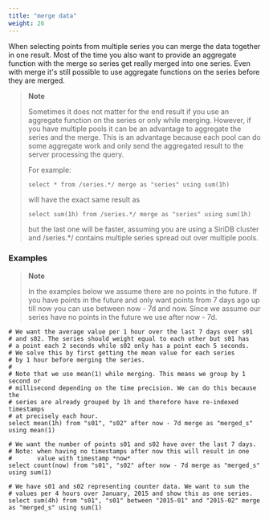 ```yaml
---
title: "merge data"
weight: 26
---
```


When selecting points from multiple series you can merge the data together in one
result. Most of the time you also want to provide an aggregate function with the
merge so series get really merged into one series. Even with merge it's still
possible to use aggregate functions on the series before they are merged.

>**Note**
>
>Sometimes it does not matter for the end result if you use an aggregate
>function on the series or only while merging. However, if you have multiple
>pools it can be an advantage to aggregate the series and the merge. This is
>an advantage because each pool can do some aggregate work and only send the
>aggregated result to the server processing the query.
>
>For example:
>
>`select * from /series.*/ merge as "series" using sum(1h)`
>
>will have the exact same result as
>
>`select sum(1h) from /series.*/ merge as "series" using sum(1h)`
>
>but the last one will be faster, assuming you are using a SiriDB cluster and
>/series.*/ contains multiple series spread out over multiple pools.

### Examples

>**Note**
>
>In the examples below we assume there are no points in the future. If you have
>points in the future and only want points from 7 days ago up till now you can
>use between now - 7d and now. Since we assume our series have no points in the
>future we use after now - 7d.

    # We want the average value per 1 hour over the last 7 days over s01
    # and s02. The series should weight equal to each other but s01 has
    # a point each 2 seconds while s02 only has a point each 5 seconds.
    # We solve this by first getting the mean value for each series
    # by 1 hour before merging the series.
    #
    # Note that we use mean(1) while merging. This means we group by 1 second or
    # millisecond depending on the time precision. We can do this because the
    # series are already grouped by 1h and therefore have re-indexed timestamps
    # at precisely each hour.
    select mean(1h) from "s01", "s02" after now - 7d merge as "merged_s" using mean(1)

    # We want the number of points s01 and s02 have over the last 7 days.
    # Note: when having no timestamps after now this will result in one
    #       value with timestamp *now*
    select count(now) from "s01", "s02" after now - 7d merge as "merged_s" using sum(1)

    # We have s01 and s02 representing counter data. We want to sum the
    # values per 4 hours over January, 2015 and show this as one series.
    select sum(4h) from "s01", "s01" between "2015-01" and "2015-02" merge as "merged_s" using sum(1)
